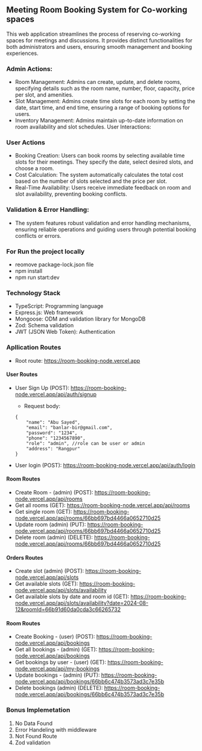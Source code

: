 ## Meeting Room Booking System for Co-working spaces

This web application streamlines the process of reserving co-working spaces for meetings and discussions. It provides distinct functionalities for both administrators and users, ensuring smooth management and booking experiences.

### Admin Actions:

-   Room Management: Admins can create, update, and delete rooms, specifying details such as the room name, number, floor, capacity, price per slot, and amenities.
-   Slot Management: Admins create time slots for each room by setting the date, start time, and end time, ensuring a range of booking options for users.
-   Inventory Management: Admins maintain up-to-date information on room availability and slot schedules.
    User Interactions:

### User Actions

-   Booking Creation: Users can book rooms by selecting available time slots for their meetings. They specify the date, select desired slots, and choose a room.
-   Cost Calculation: The system automatically calculates the total cost based on the number of slots selected and the price per slot.
-   Real-Time Availability: Users receive immediate feedback on room and slot availability, preventing booking conflicts.

### Validation & Error Handling:

-   The system features robust validation and error handling mechanisms, ensuring reliable operations and guiding users through potential booking conflicts or errors.

### For Run the project locally

-   reomove package-lock.json file
-   npm install
-   npm run start:dev

### Technology Stack

-   TypeScript: Programming language
-   Express.js: Web framework
-   Mongoose: ODM and validation library for MongoDB
-   Zod: Schema validation
-   JWT (JSON Web Token): Authentication

### Apllication Routes

-   Root route: https://room-booking-node.vercel.app

#### User Routes

-   User Sign Up (POST): https://room-booking-node.vercel.app/api/auth/signup

    -   Request body:

    ```
    {
        "name": "Abu Sayed",
        "email": "banlar-bir@gmail.com",
        "password": "1234",
        "phone": "1234567890",
        "role": "admin", //role can be user or admin
        "address": "Rangpur"
    }

    ```

-   User login (POST): https://room-booking-node.vercel.app/api/auth/login

#### Room Routes

-   Create Room - (admin) (POST): https://room-booking-node.vercel.app/api/rooms
-   Get all rooms (GET): https://room-booking-node.vercel.app/api/rooms
-   Get single room (GET): https://room-booking-node.vercel.app/api/rooms/66bb697bd4466a0652710d25
-   Update room (admin) (PUT): https://room-booking-node.vercel.app/api/rooms/66bb697bd4466a0652710d25
-   Delete room (admin) (DELETE): https://room-booking-node.vercel.app/api/rooms/66bb697bd4466a0652710d25

#### Orders Routes

-   Create slot (admin) (POST): https://room-booking-node.vercel.app/api/slots
-   Get available slots (GET): https://room-booking-node.vercel.app/api/slots/availability
-   Get available slots by date and room id (GET): https://room-booking-node.vercel.app/api/slots/availability?date=2024-08-12&roomId=66b91d60da0cda3c66265732

#### Room Routes

-   Create Booking - (user) (POST): https://room-booking-node.vercel.app/api/bookings
-   Get all bookings - (admin) (GET): https://room-booking-node.vercel.app/api/bookings
-   Get bookings by user - (user) (GET): https://room-booking-node.vercel.app/api/my-bookings
-   Update bookings - (admin) (PUT): https://room-booking-node.vercel.app/api/bookings/66bb6c474b3573ad3c7e35b
-   Delete bookings (admin) (DELETE): https://room-booking-node.vercel.app/api/bookings/66bb6c474b3573ad3c7e35b

### Bonus Implemetation

1. No Data Found
2. Error Handeling with middleware
3. Not Found Route
4. Zod validation
